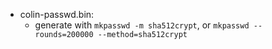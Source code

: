 - colin-passwd.bin:
  - generate with `mkpasswd -m sha512crypt`, or `mkpasswd --rounds=200000 --method=sha512crypt`
